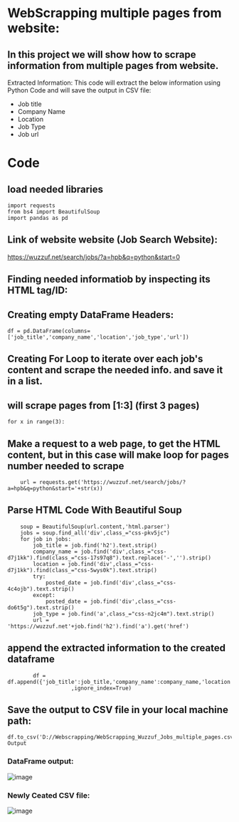 # WebScrapping multiple pages from website:
## In this project we will show how to scrape information from multiple pages from website.

Extracted Information:
This code will extract the below information using Python Code and will save the output in CSV file:
- Job title
- Company Name
- Location
- Job Type
- Job url

# Code	
## load needed libraries

	import requests
	from bs4 import BeautifulSoup
	import pandas as pd

## Link of website website (Job Search Website):
https://wuzzuf.net/search/jobs/?a=hpb&q=python&start=0

## Finding needed informatiob by inspecting its HTML tag/ID:
## Creating empty DataFrame Headers:
	df = pd.DataFrame(columns=['job_title','company_name','location','job_type','url'])

## Creating For Loop to iterate over each job's content and scrape the needed info. and save it in a list.
## will scrape pages from [1:3] (first 3 pages)
	for x in range(3):
## Make a request to a web page, to get the HTML content, but in this case will make loop for pages number needed to scrape
		url = requests.get('https://wuzzuf.net/search/jobs/?a=hpb&q=python&start='+str(x))
## Parse HTML Code With Beautiful Soup
		soup = BeautifulSoup(url.content,'html.parser')
		jobs = soup.find_all('div',class_="css-pkv5jc")
		for job in jobs:
			job_title = job.find('h2').text.strip()
			company_name = job.find('div',class_="css-d7j1kk").find(class_="css-17s97q8").text.replace('-','').strip()
			location = job.find('div',class_="css-d7j1kk").find(class_="css-5wys0k").text.strip()
			try:
			    posted_date = job.find('div',class_="css-4c4ojb").text.strip()
			except:
			    posted_date = job.find('div',class_="css-do6t5g").text.strip()
			job_type = job.find('a',class_="css-n2jc4m").text.strip()
			url = 'https://wuzzuf.net'+job.find('h2').find('a').get('href')
## append the extracted information to the created dataframe
			df = df.append({'job_title':job_title,'company_name':company_name,'location':location,'job_type':job_type,'url':url}
                       	,ignore_index=True)
    
## Save the output to CSV file in your local machine path:
	df.to_csv('D://Webscrapping/WebScrapping_Wuzzuf_Jobs_multiple_pages.csv',index=False)## Output
### DataFrame output:
![image](https://user-images.githubusercontent.com/109844538/180598932-4cc1edaf-3df4-4ad4-a3c7-6a2a299341d3.png)

### Newly Ceated CSV file:
![image](https://user-images.githubusercontent.com/109844538/180598973-4f916d42-135d-48b7-b845-bcc5c071132c.png)
